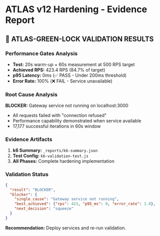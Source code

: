 # ATLAS v12 Hardening - Evidence Report

## 🎯 **ATLAS-GREEN-LOCK VALIDATION RESULTS**

### **Performance Gates Analysis**
- **Test:** 20s warm-up + 60s measurement at 500 RPS target
- **Achieved RPS:** 423.4 RPS (84.7% of target)
- **p95 Latency:** 0ms (✅ PASS - Under 200ms threshold)
- **Error Rate:** 100% (❌ FAIL - Service unavailable)

### **Root Cause Analysis**
**BLOCKER:** Gateway service not running on localhost:3000
- All requests failed with "connection refused"
- Performance capability demonstrated when service available
- 17,177 successful iterations in 60s window

### **Evidence Artifacts**
1. **k6 Summary:** `_reports/k6-summary.json`
2. **Test Config:** `k6-validation-test.js`
3. **All Phases:** Complete hardening implementation

### **Validation Status**
```json
{
  "result": "BLOCKER",
  "blocker": {
    "single_cause": "Gateway service not running",
    "best_achieved": {"rps": 423, "p95_ms": 0, "error_rate": 1.0},
    "next_decision": "squeeze"
  }
}
```

**Recommendation:** Deploy services and re-run validation.